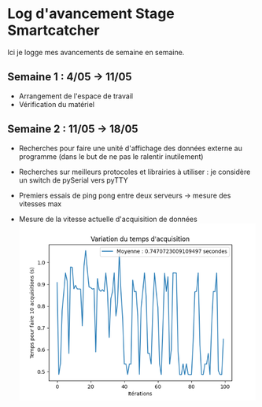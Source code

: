 # Log d'avancement Stage Smartcatcher

Ici je logge mes avancements de semaine en semaine.

## Semaine 1 : 4/05 -> 11/05

* Arrangement de l'espace de travail
* Vérification du matériel

## Semaine 2 : 11/05 -> 18/05

* Recherches pour faire une unité d'affichage des données externe au programme (dans le but de ne pas le ralentir inutilement)
* Recherches sur meilleurs protocoles et librairies à utiliser : je considère un switch de pySerial vers pyTTY
* Premiers essais de ping pong entre deux serveurs -> mesure des vitesses max

* Mesure de la vitesse actuelle d'acquisition de données
![frequency plot](frequency_plot.png)
